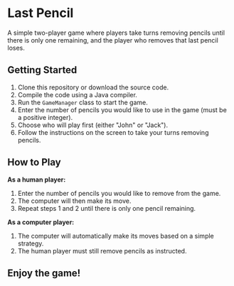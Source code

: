# Last Pencil

A simple two-player game where players take turns removing pencils until there is only one remaining, and the player who removes that last pencil loses.

## Getting Started

1. Clone this repository or download the source code.
2. Compile the code using a Java compiler.
3. Run the `GameManager` class to start the game.
4. Enter the number of pencils you would like to use in the game (must be a positive integer).
5. Choose who will play first (either "John" or "Jack").
6. Follow the instructions on the screen to take your turns removing pencils.

## How to Play

**As a human player:**

1. Enter the number of pencils you would like to remove from the game.
2. The computer will then make its move.
3. Repeat steps 1 and 2 until there is only one pencil remaining.

**As a computer player:**

1. The computer will automatically make its moves based on a simple strategy.
2. The human player must still remove pencils as instructed.

## Enjoy the game!